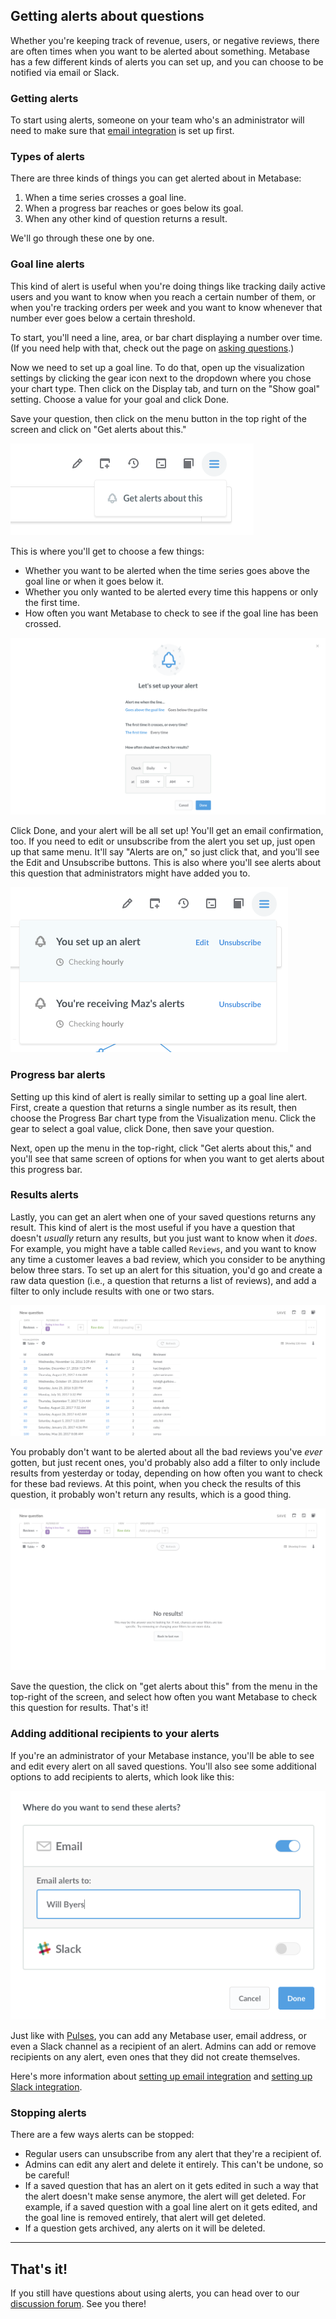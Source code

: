 
## Getting alerts about questions
Whether you're keeping track of revenue, users, or negative reviews, there are often times when you want to be alerted about something. Metabase has a few different kinds of alerts you can set up, and you can choose to be notified via email or Slack.

### Getting alerts
To start using alerts, someone on your team who's an administrator will need to make sure that [email integration](../administration-guide/02-setting-up-email.md) is set up first.

### Types of alerts
There are three kinds of things you can get alerted about in Metabase:
1. When a time series crosses a goal line.
2. When a progress bar reaches or goes below its goal.
3. When any other kind of question returns a result.

We'll go through these one by one.

### Goal line alerts
This kind of alert is useful when you're doing things like tracking daily active users and you want to know when you reach a certain number of them, or when you're tracking orders per week and you want to know whenever that number ever goes below a certain threshold.

To start, you'll need a line, area, or bar chart displaying a number over time. (If you need help with that, check out the page on [asking questions](04-asking-questions.md).)

Now we need to set up a goal line. To do that, open up the visualization settings by clicking the gear icon next to the dropdown where you chose your chart type. Then click on the Display tab, and turn on the "Show goal" setting. Choose a value for your goal and click Done.

Save your question, then click on the menu button in the top right of the screen and click on "Get alerts about this."

![Get alerts](./images/alerts/get-alerts-about-this.png)

This is where you'll get to choose a few things:
- Whether you want to be alerted when the time series goes above the goal line or when it goes below it.
- Whether you only wanted to be alerted every time this happens or only the first time.
- How often you want Metabase to check to see if the goal line has been crossed.

![Goal line alert options](./images/alerts/goal-line-options.png)

Click Done, and your alert will be all set up! You'll get an email confirmation, too. If you need to edit or unsubscribe from the alert you set up, just open up that same menu. It'll say "Alerts are on," so just click that, and you'll see the Edit and Unsubscribe buttons. This is also where you'll see alerts about this question that administrators might have added you to.

![Edit menu](./images/alerts/edit-menu.png)

### Progress bar alerts
Setting up this kind of alert is really similar to setting up a goal line alert. First, create a question that returns a single number as its result, then choose the Progress Bar chart type from the Visualization menu. Click the gear to select a goal value, click Done, then save your question.

Next, open up the menu in the top-right, click "Get alerts about this," and you'll see that same screen of options for when you want to get alerts about this progress bar.

### Results alerts
Lastly, you can get an alert when one of your saved questions returns any result. This kind of alert is the most useful if you have a question that doesn't *usually* return any results, but you just want to know when it *does*. For example, you might have a table called `Reviews`, and you want to know any time a customer leaves a bad review, which you consider to be anything below three stars. To set up an alert for this situation, you'd go and create a raw data question (i.e., a question that returns a list of reviews), and add a filter to only include results with one or two stars.

![Bad reviews](./images/alerts/bad-reviews.png)

You probably don't want to be alerted about all the bad reviews you've *ever* gotten, but just recent ones, you'd probably also add a filter to only include results from yesterday or today, depending on how often you want to check for these bad reviews. At this point, when you check the results of this question, it probably won't return any results, which is a good thing.

![No results](./images/alerts/no-results.png)

Save the question, the click on "get alerts about this" from the menu in the top-right of the screen, and select how often you want Metabase to check this question for results. That's it!

### Adding additional recipients to your alerts
If you're an administrator of your Metabase instance, you'll be able to see and edit every alert on all saved questions. You'll also see some additional options to add recipients to alerts, which look like this:

![Recipients](./images/alerts/recipients.png)

Just like with [Pulses](10-pulses.md), you can add any Metabase user, email address, or even a Slack channel as a recipient of an alert. Admins can add or remove recipients on any alert, even ones that they did not create themselves.

Here's more information about [setting up email integration](../administration-guide/02-setting-up-email.md) and [setting up Slack integration](../administration-guide/09-setting-up-slack.md).

### Stopping alerts
There are a few ways alerts can be stopped:
- Regular users can unsubscribe from any alert that they're a recipient of.
- Admins can edit any alert and delete it entirely. This can't be undone, so be careful!
- If a saved question that has an alert on it gets edited in such a way that the alert doesn't make sense anymore, the alert will get deleted. For example, if a saved question with a goal line alert on it gets edited, and the goal line is removed entirely, that alert will get deleted.
- If a question gets archived, any alerts on it will be deleted.

---

## That's it!

If you still have questions about using alerts, you can head over to our [discussion forum](https://discourse.metabase.com/). See you there!
